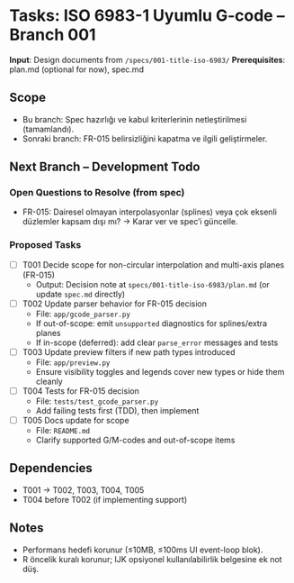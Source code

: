 # Tasks: ISO 6983-1 Uyumlu G‑code – Branch 001

**Input**: Design documents from `/specs/001-title-iso-6983/`
**Prerequisites**: plan.md (optional for now), spec.md

## Scope

- Bu branch: Spec hazırlığı ve kabul kriterlerinin netleştirilmesi (tamamlandı).
- Sonraki branch: FR-015 belirsizliğini kapatma ve ilgili geliştirmeler.

## Next Branch – Development Todo

### Open Questions to Resolve (from spec)

- FR-015: Dairesel olmayan interpolasyonlar (splines) veya çok eksenli düzlemler kapsam dışı mı? → Karar ver ve spec’i güncelle.

### Proposed Tasks

- [ ] T001 Decide scope for non-circular interpolation and multi-axis planes (FR-015)
  - Output: Decision note at `specs/001-title-iso-6983/plan.md` (or update `spec.md` directly)
- [ ] T002 Update parser behavior for FR-015 decision
  - File: `app/gcode_parser.py`
  - If out-of-scope: emit `unsupported` diagnostics for splines/extra planes
  - If in-scope (deferred): add clear `parse_error` messages and tests
- [ ] T003 Update preview filters if new path types introduced
  - File: `app/preview.py`
  - Ensure visibility toggles and legends cover new types or hide them cleanly
- [ ] T004 Tests for FR-015 decision
  - File: `tests/test_gcode_parser.py`
  - Add failing tests first (TDD), then implement
- [ ] T005 Docs update for scope
  - File: `README.md`
  - Clarify supported G/M-codes and out-of-scope items

## Dependencies

- T001 → T002, T003, T004, T005
- T004 before T002 (if implementing support)

## Notes

- Performans hedefi korunur (≤10MB, ≤100ms UI event-loop blok).
- R öncelik kuralı korunur; IJK opsiyonel kullanılabilirlik belgesine ek not düş.

